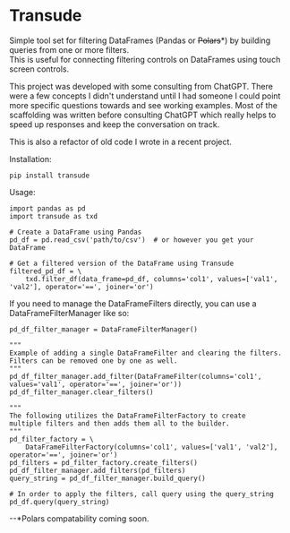 # Transude
Simple tool set for filtering DataFrames (Pandas or ~~Polars~~*) by building queries from one or more filters.  
This is useful for connecting filtering controls on DataFrames using touch screen controls.

This project was developed with some consulting from ChatGPT. There were a few concepts I didn't understand until I had 
someone I could point more specific questions towards and see working examples. Most of the scaffolding was written 
before consulting ChatGPT which really helps to speed up responses and keep the conversation on track.  

This is also a refactor of old code I wrote in a recent project.

Installation:

    pip install transude

Usage:
    
    import pandas as pd
    import transude as txd
    
    # Create a DataFrame using Pandas 
    pd_df = pd.read_csv('path/to/csv')  # or however you get your DataFrame
    
    # Get a filtered version of the DataFrame using Transude
    filtered_pd_df = \
        txd.filter_df(data_frame=pd_df, columns='col1', values=['val1', 'val2'], operator='==', joiner='or')

If you need to manage the DataFrameFilters directly, you can use a DataFrameFilterManager like so:

    pd_df_filter_manager = DataFrameFilterManager()
    
    """
    Example of adding a single DataFrameFilter and clearing the filters.  
    Filters can be removed one by one as well.
    """
    pd_df_filter_manager.add_filter(DataFrameFilter(columns='col1', values='val1', operator='==', joiner='or'))
    pd_df_filter_manager.clear_filters()

    """
    The following utilizes the DataFrameFilterFactory to create 
    multiple filters and then adds them all to the builder.
    """
    pd_filter_factory = \
        DataFrameFilterFactory(columns='col1', values=['val1', 'val2'], operator='==', joiner='or')
    pd_filters = pd_filter_factory.create_filters()
    pd_df_filter_manager.add_filters(pd_filters)
    query_string = pd_df_filter_manager.build_query()

    # In order to apply the filters, call query using the query_string
    pd_df.query(query_string)

--*Polars compatability coming soon.
